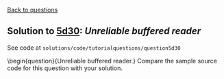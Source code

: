 [Back to questions](../README.md)

## Solution to [5d30](../questions/5d30): *Unreliable buffered reader*

See code at `solutions/code/tutorialquestions/question5d30`

\begin{question}{Unreliable buffered reader.}
Compare the sample source code for this question with your solution.

